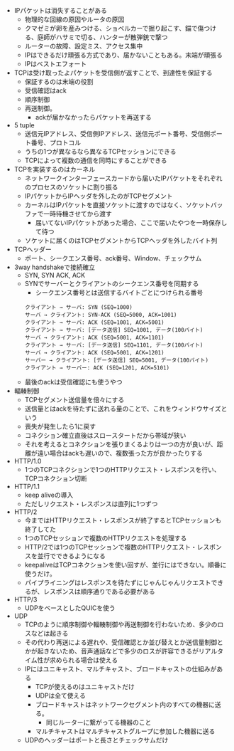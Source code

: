 - IPパケットは消失することがある
  - 物理的な回線の原因やルータの原因
  - クマゼミが卵を産みつける、ショベルカーで掘り起こす、錨で傷つける、庭師がハサミで切る、ハンターが散弾銃で撃つ
  - ルーターの故障、設定ミス、アクセス集中
  - IPはできるだけ頑張る方式であり、届かないこともある。末端が頑張る
  - IPはベストエフォート
- TCPは受け取ったよパケットを受信側が返すことで、到達性を保証する
  - 保証するのは末端の役割
  - 受信確認はack
  - 順序制御
  - 再送制御。
    - ackが届かなかったらパケットを再送する
- 5 tuple
  - 送信元IPアドレス、受信側IPアドレス、送信元ポート番号、受信側ポート番号、プロトコル
  - うちの1つが異なるなら異なるTCPセッションにできる
  - TCPによって複数の通信を同時にすることができる
- TCPを実装するのはカーネル
  - ネットワークインターフェースカードから届いたIPパケットをそれぞれのプロセスのソケットに割り振る
  - IPパケットからIPヘッダを外したのがTCPセグメント
  - カーネルはIPパケットを直接ソケットに渡すのではなく、ソケットバッファで一時待機させてから渡す
    - 届いてないIPパケットがあった場合、ここで届いたやつを一時保存して待つ
  - ソケットに届くのはTCPセグメントからTCPヘッダを外したバイト列
- TCPヘッダー
  - ポート、シークエンス番号、ack番号、Window、チェックサム
- 3way handshakeで接続確立
  - SYN, SYN ACK, ACK
  - SYNでサーバーとクライアントのシークエンス番号を同期する
    - シークエンス番号とは送信するバイトごとにつけられる番号
    ```
    クライアント → サーバ: SYN (SEQ=1000)
    サーバ → クライアント: SYN-ACK (SEQ=5000, ACK=1001)
    クライアント → サーバ: ACK (SEQ=1001, ACK=5001)
    クライアント → サーバ: [データ送信] SEQ=1001, データ(100バイト)
    サーバ → クライアント: ACK (SEQ=5001, ACK=1101)
    クライアント → サーバ: [データ送信] SEQ=1101, データ(100バイト)
    サーバ → クライアント: ACK (SEQ=5001, ACK=1201)
    サーバー → クライアント: [データ送信] SEQ=5001, データ(100バイト)
    クライアント → サーバー: ACK (SEQ=1201, ACK=5101)
    ```
  - 最後のackは受信確認にも使うやつ
- 輻輳制御 
  - TCPセグメント送信量を倍々にする
  - 送信量とはackを待たずに送れる量のことで、これをウィンドウサイズという
  - 喪失が発生したら1に戻す
  - コネクション確立直後はスロースタートだから帯域が狭い
  - それを考えるとコネクションを張りまくるよりは一つの方が良いが、距離が遠い場合はackも遅いので、複数張った方が良かったりする
- HTTP/1.0
  - 1つのTCPコネクションで1つのHTTPリクエスト・レスポンスを行い、TCPコネクション切断
- HTTP/1.1
  - keep aliveの導入
  - ただしリクエスト・レスポンスは直列に1つずつ
- HTTP/2
  - 今まではHTTPリクエスト・レスポンスが終了するとTCPセッションも終了してた
  - 1つのTCPセッションで複数のHTTPリクエストを処理する
  - HTTP/2では1つのTCPセッションで複数のHTTPリクエスト・レスポンスを並行でできるようになる
  - keepaliveはTCPコネクションを使い回すが、並行にはできない。順番に使うだけ。
  - パイプライニングはレスポンスを待たずにじゃんじゃんリクエストできるが、レスポンスは順序通りである必要がある
- HTTP/3
  - UDPをベースとしたQUICを使う
- UDP
  - TCPのように順序制御や輻輳制御や再送制御を行わないため、多少のロスなどは起きる
  - その代わり再送による遅れや、受信確認とか並び替えとか送信量制御とかが起きないため、音声通話などで多少のロスが許容できるがリアルタイム性が求められる場合は使える
  - IPにはユニキャスト、マルチキャスト、ブロードキャストの仕組みがある
    - TCPが使えるのはユニキャストだけ
    - UDPは全て使える
    - ブロードキャストはネットワークセグメント内のすべての機器に送る。
      - 同じルーターに繋がってる機器のこと
    - マルチキャストはマルチキャストグループに参加した機器に送る
  - UDPのヘッダーはポートと長さとチェックサムだけ
